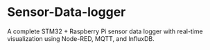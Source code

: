 # Sensor-Data-logger
A complete STM32 + Raspberry Pi sensor data logger with real-time visualization using Node-RED, MQTT, and InfluxDB.
